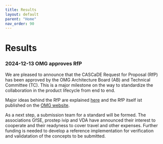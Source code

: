 ```yaml
---
title: Results
layout: default
parent: "Home"
nav_order: 90
---
```


# Results

### 2024-12-13 OMG approves RfP

We are pleased to announce that the CASCaDE Request for Proposal (RfP) has been approved by the OMG Architecture Board (AB) and Technical Committee (TC). 
This is a major milestone on the way to standardize the collaboration in the product lifecycle from end to end.

Major ideas behind the RfP are explained <a href="../files/documents/2024-12%20CASCaDE-Introduction%20OMG.pdf" target="_blank" >here</a> 
and the RfP itself ist published on the <a href="https://www.omg.org/cgi-bin/doc?mantis/24-12-03.pdf" target="_blank" >OMG website</a>.

As a next step, a submission team for a standard will be formed. The associations GfSE, prostep ivip and VDA have announced their interest 
to cooperate and their readyness to cover travel and other expenses. Further funding is needed to 
develop a reference implementation for verification and validatation of the concepts to be submitted.